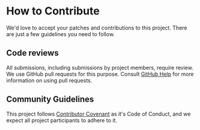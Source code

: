 # How to Contribute

We'd love to accept your patches and contributions to this project. There are just a few guidelines you need to follow.

## Code reviews

All submissions, including submissions by project members, require review. We
use GitHub pull requests for this purpose. Consult
[GitHub Help](https://help.github.com/articles/about-pull-requests/) for more
information on using pull requests.

## Community Guidelines

This project follows [Contributor Covenant](https://www.contributor-covenant.org/)
as it's Code of Conduct, and we expect all project participants to adhere to it.
